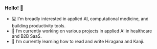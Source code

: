 ### Hello! 👋

- 💻 I'm broadly interested in applied AI, computational medicine, and building productivity tools.
- 🔭 I’m currently working on various projects in applied AI in healthcare and B2B SaaS.
- 🌱 I’m currently learning how to read and write Hiragana and Kanji.

<!--
- 👯 I’m looking to collaborate on 
- 🤔 I’m looking for help with ...
- 💬 Ask me about ...
- 📫 How to reach me: ...
- 😄 Pronouns: ...
- ⚡ Fun fact: ...
-->
